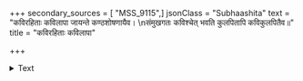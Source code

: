 +++
secondary_sources = [ "MSS_9115",]
jsonClass = "Subhaashita"
text = "कविरहिताः कविलापा जायन्ते कण्ठशोषणायैव।  \nसंमुखगतः कविश्चेत् भवति कुलपितापि कविकुलपितैव॥"
title = "कविरहिताः कविलापा"

+++

<details><summary>Text</summary>

कविरहिताः कविलापा जायन्ते कण्ठशोषणायैव।  
संमुखगतः कविश्चेत् भवति कुलपितापि कविकुलपितैव॥
</details>
